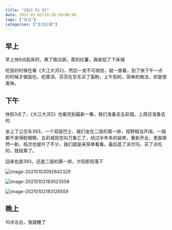 ```yaml
---
title: "2021 01 02"
date: 2021-01-02T18:20:55+08:00
tags: ["日记"]
categories: ["生活记录"]
---
```


## 早上

早上快9点起床的，煮了南瓜粥，蒸的红薯，我收拾了下床铺

吃饭的时候在看《大江大河2》，然后一发不可收拾，就一直看，到了快下午一点的时候才做饭吃，疙瘩汤，芬芬在京东买了面粉，上午到的，简单的做法，却是很美味。

## 下午

快到3点了，《大江大河2》也看完到最新一集，我们准备去五彩城，上周日准备去的

坐上了公交车393，一个双层巴士，我们坐在二层的第一排，视野相当开阔，一路都不舍得眨眼睛，五彩城现在叫万象汇了，经过半年多的装修，重新开业，里面焕然一新，档次也提升了不少，我们就是来简单看看。最后逛了沃尔玛，买了点吃的，就结束了。

回来也是393，还是二层的第一排，夕阳即将落下

![image-20210103092642329](https://i.loli.net/2021/01/03/uRJUHQ3aI1z4pjG.png)

![image-20210102183023558](https://i.loli.net/2021/01/02/PrJd2ZGmI4czql8.png)

![image-20210102183128559](https://i.loli.net/2021/01/02/JU974zoispu5dqY.png)

## 晚上

10点左右，我就睡了